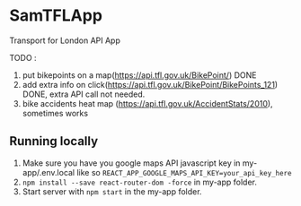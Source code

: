 # SamTFLApp
Transport for London API App

TODO : 
1. put bikepoints on a map(https://api.tfl.gov.uk/BikePoint/) DONE
2. add extra info on click(https://api.tfl.gov.uk/BikePoint/BikePoints_121) DONE, extra API call not needed.
3. bike accidents heat map (https://api.tfl.gov.uk/AccidentStats/2010), sometimes works

## Running locally
1. Make sure you have you google maps API javascript key in my-app/.env.local like so
`REACT_APP_GOOGLE_MAPS_API_KEY=your_api_key_here`
2. `npm install --save react-router-dom -force` in my-app folder.
2. Start server with `npm start` in the my-app folder.
